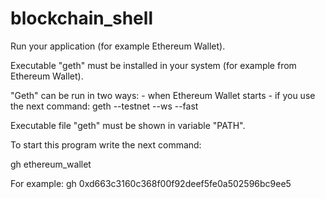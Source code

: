 # blockchain_shell

Run your application (for example Ethereum Wallet).

Executable "geth" must be installed in your system (for example from Ethereum Wallet). 

"Geth" can be run in two ways: - when Ethereum Wallet starts
                               - if you use the next command: geth --testnet --ws --fast 

Executable file "geth" must be shown in variable "PATH".

To start this program write the next command:

gh ethereum_wallet

For example: gh 0xd663c3160c368f00f92deef5fe0a502596bc9ee5

